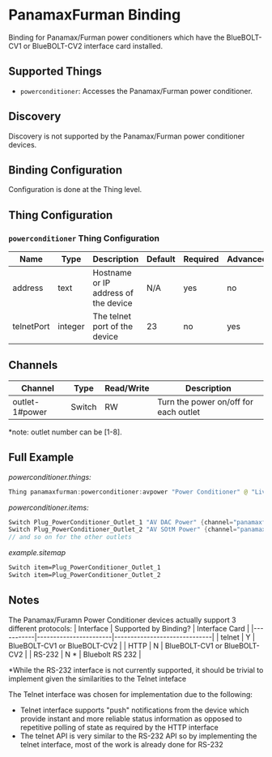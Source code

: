 
# PanamaxFurman Binding

Binding for Panamax/Furman power conditioners which have the BlueBOLT-CV1 or BlueBOLT-CV2 interface card installed.

## Supported Things

- `powerconditioner`: Accesses the Panamax/Furman power conditioner.

## Discovery

Discovery is not supported by the Panamax/Furman power conditioner devices.

## Binding Configuration

Configuration is done at the Thing level.

## Thing Configuration

### `powerconditioner` Thing Configuration

| Name            | Type    | Description                           | Default | Required | Advanced |
|-----------------|---------|---------------------------------------|---------|----------|----------|
| address         | text    | Hostname or IP address of the device  | N/A     | yes      | no       |
| telnetPort      | integer | The telnet port of the device         | 23      | no       | yes      |


## Channels

| Channel            | Type   | Read/Write | Description                           |
|--------------------|--------|------------|---------------------------------------|
| outlet-1#power        | Switch | RW         | Turn the power on/off for each outlet |

*note: outlet number can be [1-8].


## Full Example

_powerconditioner.things:_

```java
Thing panamaxfurman:powerconditioner:avpower "Power Conditioner" @ "Living Room" [ address="192.168.1.100"]
```

_powerconditioner.items:_

```java
Switch Plug_PowerConditioner_Outlet_1 "AV DAC Power" {channel="panamaxfurman:powerconditioner:avpower:outlet-1#power"}
Switch Plug_PowerConditioner_Outlet_2 "AV SOtM Power" {channel="panamaxfurman:powerconditioner:avpower:outlet-2#power"}
// and so on for the other outlets
```

_example.sitemap_

```perl
Switch item=Plug_PowerConditioner_Outlet_1
Switch item=Plug_PowerConditioner_Outlet_2
```

## Notes

The Panamax/Furamn Power Conditioner devices actually support 3 different protocols:
| Interface | Supported by Binding? | Interface Card               |
|-----------|-----------------------|------------------------------|
| telnet    | Y                     | BlueBOLT-CV1 or BlueBOLT-CV2 |
| HTTP      | N                     | BlueBOLT-CV1 or BlueBOLT-CV2 |
| RS-232    | N *                   | Bluebolt RS 232              |

*While the RS-232 interface is not currently supported, it should be trivial to implement given the similarities to the Telnet inteface

The Telnet interface was chosen for implementation due to the following:

* Telnet interface supports "push" notifications from the device which provide instant and more reliable status information as opposed to repetitive polling of state as required by the HTTP interface
* The telnet API is very similar to the RS-232 API so by implementing the telnet interface, most of the work is already done for RS-232

